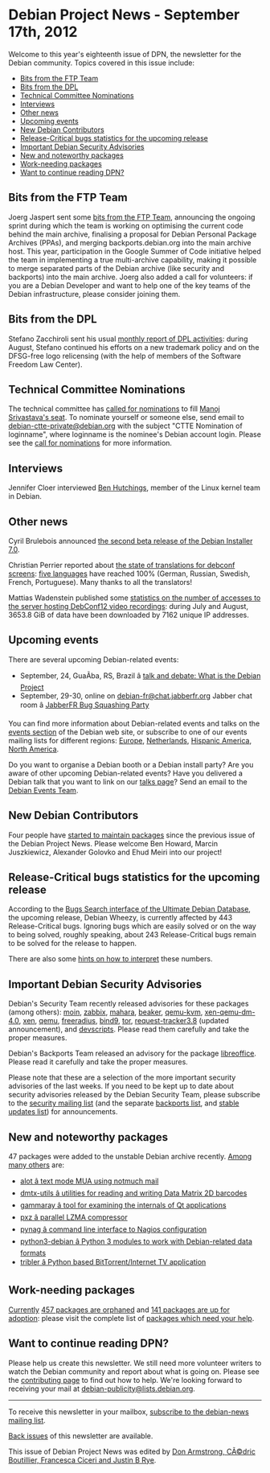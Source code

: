 
Debian Project News - September 17th, 2012
==========================================


Welcome to this year's eighteenth issue of DPN, the newsletter for the Debian community. Topics covered in this issue include:


* [Bits from the FTP Team](https://www.debian.org/News/weekly/2012/18/#ftpteam)
* [Bits from the DPL](https://www.debian.org/News/weekly/2012/18/#dplbits)
* [Technical Committee Nominations](https://www.debian.org/News/weekly/2012/18/#ctte-nominations)
* [Interviews](https://www.debian.org/News/weekly/2012/18/#interviews)
* [Other news](https://www.debian.org/News/weekly/2012/18/#other)
* [Upcoming events](https://www.debian.org/News/weekly/2012/18/#events)
* [New Debian Contributors](https://www.debian.org/News/weekly/2012/18/#newcontributors)
* [Release-Critical bugs statistics for the upcoming release](https://www.debian.org/News/weekly/2012/18/#rcstats)
* [Important Debian Security Advisories](https://www.debian.org/News/weekly/2012/18/#dsa)
* [New and noteworthy packages](https://www.debian.org/News/weekly/2012/18/#nnwp)
* [Work-needing packages](https://www.debian.org/News/weekly/2012/18/#wnpp)
* [Want to continue reading DPN?](https://www.debian.org/News/weekly/2012/18/#continuedpn)


Bits from the FTP Team
----------------------



Joerg Jaspert sent some [bits
from the FTP Team](https://lists.debian.org/debian-devel-announce/2012/09/msg00001.html), announcing the ongoing sprint
during which the team is working on optimising the current code behind
the main archive, finalising a proposal for Debian Personal
Package Archives (PPAs), and merging backports.debian.org into the main
archive host.
This year, participation in the Google Summer of Code initiative
helped the team in implementing a true multi-archive capability, making
it possible to merge separated parts of the Debian archive (like security
and backports) into the main archive.
Joerg also added a call for volunteers: if you are a Debian Developer and
want to help one of the key teams of the Debian infrastructure, please
consider joining them.



Bits from the DPL
-----------------



Stefano Zacchiroli sent his usual [monthly
report of DPL activities](https://lists.debian.org/debian-devel-announce/2012/09/msg00002.html): during August, Stefano continued his
efforts on a new trademark policy and on the DFSG-free logo relicensing
(with the help of members of the Software Freedom Law Center).



Technical Committee Nominations
-------------------------------



The technical committee
has [called
for nominations](https://lists.debian.org/msgid-search/20120910223445.GX8318@rzlab.ucr.edu) to fill
[Manoj
Srivastava's seat](https://lists.debian.org/msgid-search/502808CD.3090508@golden-gryphon.com). To nominate yourself or someone else, send
email to debian-ctte-private@debian.org with the subject "CTTE
Nomination of loginname", where loginname is the nominee's Debian
account login. Please see
the [call
for nominations](https://lists.debian.org/msgid-search/20120910223445.GX8318@rzlab.ucr.edu) for more information.



Interviews
----------


Jennifer Cloer interviewed [Ben
Hutchings](https://www.linux.com/news/special-feature/linux-developers/632197-30-linux-kernel-developers-in-30-weeks-ben-hutchings/), member of the Linux kernel team in Debian.



Other news
----------



Cyril Brulebois announced [the
second beta release of the Debian Installer 7.0](https://www.debian.org/devel/debian-installer/News/2012/20120909).




Christian Perrier reported about [the state
of translations for debconf screens](http://www.perrier.eu.org/weblog/2012/09/10#wheezy-100-1):
[five
languages](http://www.perrier.eu.org/weblog/2012/09/14#wheezy-100-2) have reached 100%
(German, Russian, Swedish, French, Portuguese). Many thanks to all the
translators!




Mattias Wadenstein published some [statistics
on the number of accesses to the server hosting DebConf12 video
recordings](http://lists.debconf.org/lurker/message/20120906.123046.3c8e6f1a.en.html): during July and August, 3653.8 GiB of data have been
downloaded by 7162 unique IP addresses.



Upcoming events
---------------


There are several upcoming Debian-related events:


* September, 24, GuaÃ­ba, RS, Brazil â [talk and debate: What is the Debian Project](https://www.debian.org/events/2012/0924-guaiba)
* September, 29-30, online on debian-fr@chat.jabberfr.org Jabber chat room â [JabberFR Bug Squashing Party](https://www.debian.org/events/2012/1001-jabberfr-bsp)



You can find more information about Debian-related events and talks
on the [events section](https://www.debian.org/events) of the Debian web site,
or subscribe to one of our events mailing lists for different regions:
[Europe](https://lists.debian.org/debian-events-eu),
[Netherlands](https://lists.debian.org/debian-events-nl),
[Hispanic America](https://lists.debian.org/debian-events-ha),
[North America](https://lists.debian.org/debian-events-na).



Do you want to organise a Debian booth or a Debian install party?
Are you aware of other upcoming Debian-related events?
Have you delivered a Debian talk that you want to link on our
[talks page](https://www.debian.org/events/talks)?
Send an email to the [Debian Events Team](mailto:events@debian.org).



New Debian Contributors
-----------------------



Four people have [started
 to maintain packages](https://udd.debian.org/cgi-bin/new-maintainers.cgi) since the previous issue of the Debian
 Project News. Please welcome
Ben Howard, Marcin Juszkiewicz, Alexander Golovko
and Ehud Meiri
 into our project!


Release-Critical bugs statistics for the upcoming release
---------------------------------------------------------


According to the [Bugs Search interface of the Ultimate Debian Database](https://udd.debian.org/bugs.cgi), the upcoming release, Debian Wheezy, is currently affected by 443 Release-Critical bugs. Ignoring bugs which are easily solved or on the way to being solved, roughly speaking, about 243 Release-Critical bugs remain to be solved for the release to happen.


There are also some [hints on how to interpret](https://wiki.debian.org/ProjectNews/RC-Stats) these numbers.


Important Debian Security Advisories
------------------------------------


Debian's Security Team recently released
 advisories for these packages (among others):
[moin](https://www.debian.org/security/2012/dsa-2538),
[zabbix](https://www.debian.org/security/2012/dsa-2539),
[mahara](https://www.debian.org/security/2012/dsa-2540),
[beaker](https://www.debian.org/security/2012/dsa-2541),
[qemu-kvm](https://www.debian.org/security/2012/dsa-2542),
[xen-qemu-dm-4.0](https://www.debian.org/security/2012/dsa-2543),
[xen](https://www.debian.org/security/2012/dsa-2544),
[qemu](https://www.debian.org/security/2012/dsa-2545),
[freeradius](https://www.debian.org/security/2012/dsa-2546),
[bind9](https://www.debian.org/security/2012/dsa-2547),
[tor](https://www.debian.org/security/2012/dsa-2548),
[request-tracker3.8](https://www.debian.org/security/2012/dsa-2480) (updated announcement), and
[devscripts](https://www.debian.org/security/2012/dsa-2549).
 Please read them carefully and take the proper measures.



Debian's Backports Team released an advisory for the package
[libreoffice](https://lists.debian.org/debian-backports-announce/2012/09/msg00000.html).
Please read it carefully and take the proper measures.



Please note that these are a selection of the more important security
advisories of the last weeks. If you need to be kept up to date about
security advisories released by the Debian Security Team, please
subscribe to the [security mailing
list](https://lists.debian.org/debian-security-announce/) (and the separate [backports
list](https://lists.debian.org/debian-backports-announce/), and [stable updates
list](https://lists.debian.org/debian-stable-announce/)) for announcements.



New and noteworthy packages
---------------------------



47 packages were added to the unstable Debian archive
recently. [Among
many others](https://packages.debian.org/unstable/main/newpkg) are:


* [alot â text mode MUA using notmuch mail](https://packages.debian.org/unstable/main/alot)
* [dmtx-utils â utilities for reading and writing Data Matrix 2D barcodes](https://packages.debian.org/unstable/main/dmtx-utils)
* [gammaray â tool for examining the internals of Qt applications](https://packages.debian.org/unstable/main/gammaray)
* [pxz â parallel LZMA compressor](https://packages.debian.org/unstable/main/pxz)
* [pynag â command line interface to Nagios configuration](https://packages.debian.org/unstable/main/pynag)
* [python3-debian â Python 3 modules to work with Debian-related data formats](https://packages.debian.org/unstable/main/python3-debian)
* [tribler â Python based BitTorrent/Internet TV application](https://packages.debian.org/unstable/main/tribler)


Work-needing packages
---------------------


[Currently](https://lists.debian.org/debian-devel/2012/09/msg00368.html) [457 packages are orphaned](https://www.debian.org/devel/wnpp/orphaned) and [141 packages are up for adoption](https://www.debian.org/devel/wnpp/rfa): please visit the complete list of [packages which need your help](https://www.debian.org/devel/wnpp/help_requested).


Want to continue reading DPN?
-----------------------------


Please help us create this newsletter. We still need more volunteer writers to watch the Debian community and report about what is going on. Please see the [contributing page](https://wiki.debian.org/ProjectNews/HowToContribute) to find out how to help. We're looking forward to receiving your mail at [debian-publicity@lists.debian.org](mailto:debian-publicity@lists.debian.org).




---



 To receive this newsletter in your mailbox, [subscribe to the debian-news mailing list](https://lists.debian.org/debian-news/).



[Back issues](https://www.debian.org/News/weekly/) of this newsletter are available.



This issue of Debian Project News was edited by [Don Armstrong, CÃ©dric Boutillier, Francesca Ciceri and Justin B Rye](mailto:debian-publicity@lists.debian.org).




